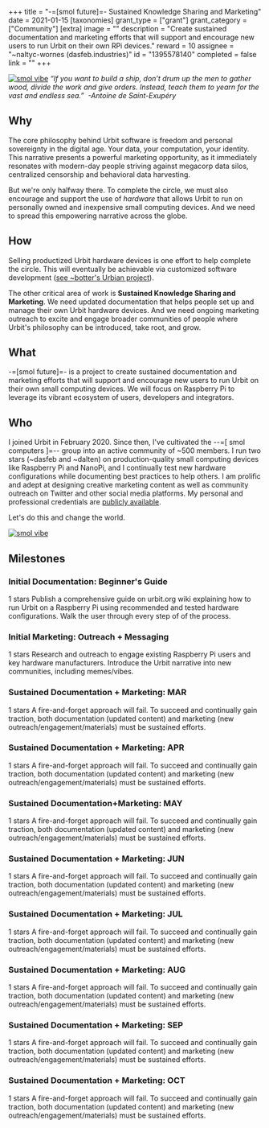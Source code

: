 +++
title = "-=[smol future]=- Sustained Knowledge Sharing and Marketing"
date = 2021-01-15
[taxonomies]
grant_type = ["grant"]
grant_category = ["Community"]
[extra]
image = ""
description = "Create sustained documentation and marketing efforts that will support and encourage new users to run Urbit on their own RPi devices."
reward = 10
assignee = "~naltyc-wornes (dasfeb.industries)"
id = "1395578140"
completed = false
link = ""
+++

[![smol vibe](https://i.gyazo.com/1307af94079e4ab07880a29b9b0ef2fa.png)](https://i.gyazo.com/1307af94079e4ab07880a29b9b0ef2fa.png) 
*“If you want to build a ship, don’t drum up the men to gather wood, divide the work and give orders. Instead, teach them to yearn for the vast and endless sea.”  -Antoine de Saint-Exupéry*

## Why
The core philosophy behind Urbit software is freedom and personal sovereignty in the digital age. Your data, your computation, your identity.  This narrative presents a powerful marketing opportunity, as it immediately resonates with modern-day people striving against megacorp data silos, centralized censorship and behavioral data harvesting. 

But we're only halfway there.  To complete the circle, we must also encourage and support the use of *hardware* that allows Urbit to run on personally owned and inexpensive small computing devices.  And we need to spread this empowering narrative across the globe.

## How
Selling productized Urbit hardware devices is one effort to help complete the circle.  This will eventually be achievable via customized software development ([see ~botter's Urbian project](https://grants.urbit.org/proposals/337545546)).  

The other critical area of work is **Sustained Knowledge Sharing and Marketing**.  We need updated documentation that helps people set up and manage their own Urbit hardware devices.  And we need ongoing marketing outreach to excite and engage broader communities of people where Urbit's philosophy can be introduced, take root, and grow.

## What
-=[smol future]=- is a project to create sustained documentation and marketing efforts that will support and encourage new users to run Urbit on their own small computing devices.  We will focus on Raspberry Pi to leverage its vibrant ecosystem of users, developers and integrators.

## Who
I joined Urbit in February 2020.  Since then, I've cultivated the --=[ smol computers ]=-- group into an active community of ~500 members.  I run two stars (~dasfeb and ~dalten) on production-quality small computing devices like Raspberry Pi and NanoPi, and I continually test new hardware configurations while documenting best practices to help others.  I am prolific and adept at designing creative marketing content as well as community outreach on Twitter and other social media platforms.  My personal and professional credentials are [publicly available](https://johnlester.me). 

Let's do this and change the world.

[![smol vibe](https://i.gyazo.com/2346666e5b40623353fee1dca42f9879.jpg)](https://i.gyazo.com/2346666e5b40623353fee1dca42f9879.jpg) 










## Milestones


### Initial Documentation: Beginner's Guide
1 stars
Publish a comprehensive guide on urbit.org wiki explaining how to run Urbit on a Raspberry Pi using recommended and tested hardware configurations. Walk the user through every step of of the process.


### Initial Marketing: Outreach + Messaging
1 stars
Research and outreach to engage existing Raspberry Pi users and key hardware manufacturers. Introduce the Urbit narrative into new communities, including memes/vibes.


### Sustained Documentation + Marketing: MAR
1 stars
A fire-and-forget approach will fail.  To succeed and continually gain traction, both documentation (updated content) and marketing (new outreach/engagement/materials) must be sustained efforts.  


### Sustained Documentation + Marketing: APR
1 stars
A fire-and-forget approach will fail.  To succeed and continually gain traction, both documentation (updated content) and marketing (new outreach/engagement/materials) must be sustained efforts.  


### Sustained Documentation+Marketing: MAY
1 stars
A fire-and-forget approach will fail.  To succeed and continually gain traction, both documentation (updated content) and marketing (new outreach/engagement/materials) must be sustained efforts.  


### Sustained Documentation + Marketing: JUN
1 stars
A fire-and-forget approach will fail.  To succeed and continually gain traction, both documentation (updated content) and marketing (new outreach/engagement/materials) must be sustained efforts.  


### Sustained Documentation + Marketing: JUL
1 stars
A fire-and-forget approach will fail.  To succeed and continually gain traction, both documentation (updated content) and marketing (new outreach/engagement/materials) must be sustained efforts.  


### Sustained Documentation + Marketing: AUG
1 stars
A fire-and-forget approach will fail.  To succeed and continually gain traction, both documentation (updated content) and marketing (new outreach/engagement/materials) must be sustained efforts.  


### Sustained Documentation + Marketing: SEP
1 stars
A fire-and-forget approach will fail.  To succeed and continually gain traction, both documentation (updated content) and marketing (new outreach/engagement/materials) must be sustained efforts.  


### Sustained Documentation + Marketing: OCT
1 stars
A fire-and-forget approach will fail.  To succeed and continually gain traction, both documentation (updated content) and marketing (new outreach/engagement/materials) must be sustained efforts.  

    